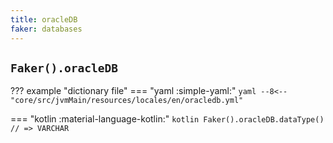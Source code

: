 ```yaml
---
title: oracleDB
faker: databases
---
```


## `Faker().oracleDB`

??? example "dictionary file"
    === "yaml :simple-yaml:"
        ```yaml
        --8<-- "core/src/jvmMain/resources/locales/en/oracledb.yml"
        ```

=== "kotlin :material-language-kotlin:"
    ```kotlin
    Faker().oracleDB.dataType() // => VARCHAR
    ```